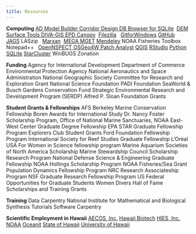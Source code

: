 ```yaml
---
title: Resources
---
```

**Computing**
[AD Model Builder Corridor Design DB Browser for SQLite](https://www.admb-project.org/) 
[DEM Surface Tools DIVA-GIS EPD Canopy](https://www.jennessent.com/arcgis/surface_area.htm) 
[Filezilla](https://filezilla-project.org/)  
[GitforWindows](https://gitforwindows.org/)
[GitHub](https://github.com/)  
[JAGS](https://mcmc-jags.sourceforge.io/)
LASzip  
[Marxan](https://marxansolutions.org/) 
[MEGA MGET](https://megasoftware.net/)
[Mendeley](https://www.mendeley.com/search/)
NOAA Fisheries Toolbox Notepad++  
[OpenNSPECT OSGeo4W Patch Analyst](https://www.csc.noaa.gov/digitalcoast/tools/opennspect)
[QGIS](https://qgis.org/)
[RStudio](https://posit.co/)
[Python](https://www.python.org/) 
[SQLite](https://www.sqlite.org/)
[StarCluster](http://star.mit.edu/cluster/index.html)
WinBUGS 
Zonation

**Funding**
Agency for International Development
Department of Commerce
Environmental Protection Agency
National Aeronautics and Space Administration
National Geographic Society Committee for Research and Exploration Grant
National Science Foundation
PADI Foundation
SeaWorld & Busch Gardens Conservation Fund
Strategic Environmental Research and Development Program (SERDP)
Alfred P. Sloan Foundation Grants

**Student Grants & Fellowships**
AFS Berkeley Marine Conservation Fellowship
Boren Awards for International Study
Dr. Nancy Foster Scholarship Program, Office of National Marine Sanctuaries, NOAA
East-West Center Graduate Degree Fellowship
EPA STAR Graduate Fellowship Program
Explorers Club Student Grants
Ford Foundation Fellowship Program
International Society for Reef Studies Graduate Fellowship
L’Oréal USA For Women in Science fellowship program
Marine Aquarium Societies of North America Scholarship
Marine Stewardship Council Scholarship Research Program
National Defense Science & Engineering Graduate Fellowship
NOAA Hollings Scholarship Program
NOAA Fisheries/Sea Grant Population Dynamics Fellowship Program
NRC Research Associateship Program
NSF Graduate Research Fellowship Program
US Federal Opportunities for Graduate Students
Women Divers Hall of Fame Scholarships and Training Grants

**Training**
Data Carpentry
National Institute for Mathematical and Biological Synthesis Tutorials
Software Carpentry

**Scientific Employment in Hawaii**
[AECOS, Inc.](https://www.aecos.com/)
[Hawaii Biotech](https://www.hibiotech.com/)
[HIES, Inc.](https://hiesinc.com/)
[NOAA](https://www.usajobs.gov/Search/?k=NOAA)
[Oceanit](https://oceanit.com/join-us/)
[State of Hawaii](https://dhrd.hawaii.gov/job-seekers/civil-service-hawaii-state-government-jobs/)
[University of Hawaii](https://www.schooljobs.com/careers/hawaiiedu)